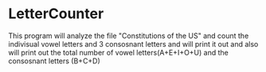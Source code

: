 # LetterCounter

This program will analyze the file "Constitutions of the US" and count the indivisual vowel letters and 3 consosnant letters and will print it out and also will print out the total number of vowel letters(A+E+I+O+U) and the consosnant letters (B+C+D)
